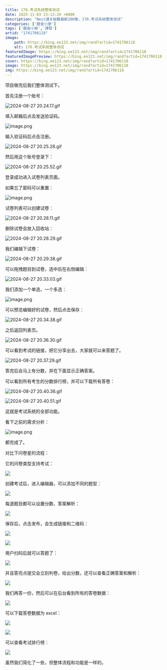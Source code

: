 ```yaml
---
title: 170.考试系统整体测试
date: 2025-11-03 23:13:29 +0800
description: "Nest通关秘籍最新200章，170.考试系统整体测试"
categories: ['掘金小册']
tags: ['掘金小册','课程']
artid: "1741706118"
image:
    path: https://bing.ee123.net/img/rand?artid=1741706118
    alt: 170.考试系统整体测试
featuredImage: https://bing.ee123.net/img/rand?artid=1741706118
featuredImagePreview: https://bing.ee123.net/img/rand?artid=1741706118
cover: https://bing.ee123.net/img/rand?artid=1741706118
image: https://bing.ee123.net/img/rand?artid=1741706118
img: https://bing.ee123.net/img/rand?artid=1741706118
---
```


项目做完后我们整体测试下。

首先注册一个账号：

![2024-08-27 20.24.17.gif](https://p1-juejin.byteimg.com/tos-cn-i-k3u1fbpfcp/5e488022a5264137bed1afdac7b87d1a~tplv-k3u1fbpfcp-jj-mark:0:0:0:0:q75.image#?w=2756&h=1458&s=168663&e=gif&f=32&b=fefefe)

填入邮箱后点击发送验证码。


![image.png](https://p9-juejin.byteimg.com/tos-cn-i-k3u1fbpfcp/14388c7545f34d6c9f834d5b831e0bfa~tplv-k3u1fbpfcp-jj-mark:0:0:0:0:q75.image#?w=548&h=266&s=37178&e=png&b=f6f6f6)

输入验证码后点击注册。

![2024-08-27 20.25.28.gif](https://p6-juejin.byteimg.com/tos-cn-i-k3u1fbpfcp/db39ab2864904c82b3cf0a5ae07842f5~tplv-k3u1fbpfcp-jj-mark:0:0:0:0:q75.image#?w=2756&h=1458&s=213013&e=gif&f=35&b=fefefe)

然后用这个账号登录下：

![2024-08-27 20.25.52.gif](https://p3-juejin.byteimg.com/tos-cn-i-k3u1fbpfcp/42c93737c3c5453b9d1d1efa90db3415~tplv-k3u1fbpfcp-jj-mark:0:0:0:0:q75.image#?w=2756&h=1458&s=181344&e=gif&f=27&b=fefefe)

登录成功进入试卷列表页面。

如果忘了密码可以重置：


![image.png](https://p3-juejin.byteimg.com/tos-cn-i-k3u1fbpfcp/1d6a583534c94aefa0ddc936f9c37961~tplv-k3u1fbpfcp-jj-mark:0:0:0:0:q75.image#?w=2134&h=998&s=99155&e=png&b=ffffff)

试卷列表可以创建试卷：


![2024-08-27 20.28.11.gif](https://p1-juejin.byteimg.com/tos-cn-i-k3u1fbpfcp/ac7a47f727284fe78225f5210bbf3dc8~tplv-k3u1fbpfcp-jj-mark:0:0:0:0:q75.image#?w=2756&h=1458&s=447336&e=gif&f=34&b=fdfdfd)

删除试卷会放入回收站：

![2024-08-27 20.28.29.gif](https://p1-juejin.byteimg.com/tos-cn-i-k3u1fbpfcp/c74c5f278a57413b8d2a77fbfa730f3d~tplv-k3u1fbpfcp-jj-mark:0:0:0:0:q75.image#?w=2756&h=1458&s=344805&e=gif&f=39&b=fefefe)

我们编辑下试卷：


![2024-08-27 20.29.38.gif](https://p1-juejin.byteimg.com/tos-cn-i-k3u1fbpfcp/9ded10edcc054315b9f82a9141e443b2~tplv-k3u1fbpfcp-jj-mark:0:0:0:0:q75.image#?w=2756&h=1458&s=594693&e=gif&f=56&b=fdfdfd)

可以拖拽题目到试卷，选中后在右侧编辑：


![2024-08-27 20.33.03.gif](https://p6-juejin.byteimg.com/tos-cn-i-k3u1fbpfcp/6958f916045549f298aaf0dc95717b27~tplv-k3u1fbpfcp-jj-mark:0:0:0:0:q75.image#?w=2756&h=1458&s=596511&e=gif&f=70&b=fdfdfd)

我们添加一个单选，一个多选：

![image.png](https://p3-juejin.byteimg.com/tos-cn-i-k3u1fbpfcp/0071c7499ad846c5a66d17526230e6c0~tplv-k3u1fbpfcp-jj-mark:0:0:0:0:q75.image#?w=2710&h=1080&s=182166&e=png&b=ffffff)

可以预览编辑好的试卷，然后点击保存：

![2024-08-27 20.34.38.gif](https://p3-juejin.byteimg.com/tos-cn-i-k3u1fbpfcp/6dd30e7e9cb1468082d27951e55ad622~tplv-k3u1fbpfcp-jj-mark:0:0:0:0:q75.image#?w=2756&h=1458&s=1135120&e=gif&f=59&b=fdfdfd)

之后返回列表页。

![2024-08-27 20.36.30.gif](https://p1-juejin.byteimg.com/tos-cn-i-k3u1fbpfcp/30c1c4138b434b3ba6ec05afa272dbfe~tplv-k3u1fbpfcp-jj-mark:0:0:0:0:q75.image#?w=2756&h=1458&s=441202&e=gif&f=69&b=fefefe)

可以看到考试的链接，把它分享出去，大家就可以来答题了。

![2024-08-27 20.37.29.gif](https://p6-juejin.byteimg.com/tos-cn-i-k3u1fbpfcp/c3ec3edd795d495f9439747d62193436~tplv-k3u1fbpfcp-jj-mark:0:0:0:0:q75.image#?w=2756&h=1458&s=308015&e=gif&f=59&b=fefefe)

答完后会马上有分数，并在下面显示正确答案。

可以看到所有考生的分数排行榜，并可以下载所有答卷：

![2024-08-27 20.40.36.gif](https://p1-juejin.byteimg.com/tos-cn-i-k3u1fbpfcp/2c67e3f029ff4499abdc06527f86d0b3~tplv-k3u1fbpfcp-jj-mark:0:0:0:0:q75.image#?w=2756&h=1458&s=447184&e=gif&f=25&b=fefefe)

![2024-08-27 20.40.51.gif](https://p1-juejin.byteimg.com/tos-cn-i-k3u1fbpfcp/8fe73f5a1994487c8e25d3e53008c767~tplv-k3u1fbpfcp-jj-mark:0:0:0:0:q75.image#?w=2756&h=1458&s=1329953&e=gif&f=65&b=fefefe)

这就是考试系统的全部功能。

看下之前的需求分析：

![image.png](https://p6-juejin.byteimg.com/tos-cn-i-k3u1fbpfcp/34ff0fdfeadc444683d2baf737512d5c~tplv-k3u1fbpfcp-jj-mark:0:0:0:0:q75.image#?w=964&h=1058&s=119163&e=png&b=ffffff)

都完成了。

对比下问卷星的流程：

它的问卷类型支持考试：

![](https://p9-juejin.byteimg.com/tos-cn-i-k3u1fbpfcp/682f3d9f410940e8a195ef066b489c22~tplv-k3u1fbpfcp-jj-mark:0:0:0:0:q75.image#?w=2456&h=1238&s=283811&e=png&b=fcfcfc)

创建考试后，进入编辑器，可以添加不同的题型：

![](https://p3-juejin.byteimg.com/tos-cn-i-k3u1fbpfcp/3c4f4d9fae8145bc97b7323aec889053~tplv-k3u1fbpfcp-jj-mark:0:0:0:0:q75.image#?w=2912&h=1502&s=1189027&e=gif&f=69&b=f7f7f7)

每道题目都可以设置分数、答案解析：

![](https://p9-juejin.byteimg.com/tos-cn-i-k3u1fbpfcp/47d79b3d4d664026801ce0b4ae1a0cb7~tplv-k3u1fbpfcp-jj-mark:0:0:0:0:q75.image#?w=2474&h=1464&s=285348&e=png&b=fdfdfd)

保存后，点击发布，会生成链接和二维码：

![](https://p9-juejin.byteimg.com/tos-cn-i-k3u1fbpfcp/b27b4098e7cb4efea0dfc94b8b216c2e~tplv-k3u1fbpfcp-jj-mark:0:0:0:0:q75.image#?w=1942&h=840&s=181682&e=png&b=fcfcfc)

![](https://p9-juejin.byteimg.com/tos-cn-i-k3u1fbpfcp/07a38196a7ce497fb94d912443f2f59e~tplv-k3u1fbpfcp-jj-mark:0:0:0:0:q75.image#?w=2302&h=1074&s=301412&e=png&b=fcfcfc)

用户扫码后就可以答题了：

![](https://p3-juejin.byteimg.com/tos-cn-i-k3u1fbpfcp/32f8b6710a62464c92b036ae331eaa06~tplv-k3u1fbpfcp-jj-mark:0:0:0:0:q75.image#?w=2184&h=1500&s=252196&e=png&b=ffffff)

并且答完点提交会立刻判卷，给出分数，还可以查看正确答案和解析：

![](https://p1-juejin.byteimg.com/tos-cn-i-k3u1fbpfcp/c9e55fee4f6c4dde8f9b28f6659d6b9c~tplv-k3u1fbpfcp-jj-mark:0:0:0:0:q75.image#?w=1410&h=1446&s=139802&e=png&b=fdfdfd)

我们再答一份，然后可以在后台看到所有的答卷数据：

![](https://p1-juejin.byteimg.com/tos-cn-i-k3u1fbpfcp/40ce6233f75b426eba496d0f75ce6d1d~tplv-k3u1fbpfcp-jj-mark:0:0:0:0:q75.image#?w=2612&h=1102&s=240581&e=png&b=fbfbfb)

可以下载答卷数据为 excel：

![](https://p1-juejin.byteimg.com/tos-cn-i-k3u1fbpfcp/9de2fe1267fd4923995f15ce37e32587~tplv-k3u1fbpfcp-jj-mark:0:0:0:0:q75.image#?w=2240&h=894&s=211901&e=png&b=fbfbfb)

![](https://p9-juejin.byteimg.com/tos-cn-i-k3u1fbpfcp/99c4b85b500c4972bcc67f1cbf2b000c~tplv-k3u1fbpfcp-jj-mark:0:0:0:0:q75.image#?w=1786&h=612&s=141206&e=png&b=fefefe)

可以查看考试排行榜：

![](https://p6-juejin.byteimg.com/tos-cn-i-k3u1fbpfcp/e663ad5b69c24d65ad968f40be2ea72d~tplv-k3u1fbpfcp-jj-mark:0:0:0:0:q75.image#?w=2562&h=1222&s=359226&e=png&b=fcfbfb)

虽然我们简化了一些，但整体流程和功能是一样的。
